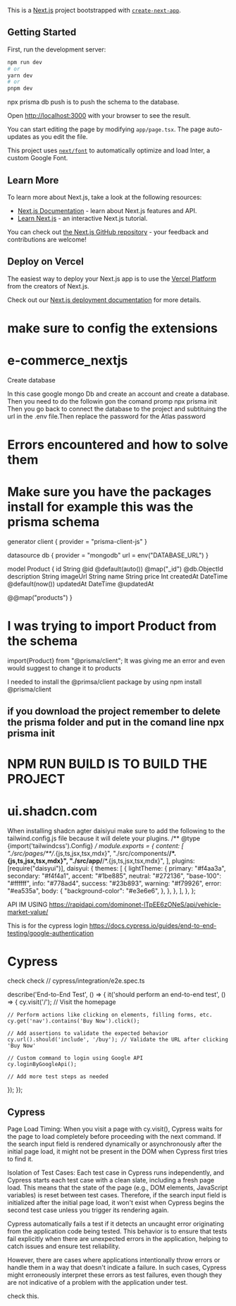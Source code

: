 This is a [Next.js](https://nextjs.org/) project bootstrapped with [`create-next-app`](https://github.com/vercel/next.js/tree/canary/packages/create-next-app).

## Getting Started

First, run the development server:

```bash
npm run dev
# or
yarn dev
# or
pnpm dev
```

npx prisma db push is to push the schema to the database.

Open [http://localhost:3000](http://localhost:3000) with your browser to see the result.

You can start editing the page by modifying `app/page.tsx`. The page auto-updates as you edit the file.

This project uses [`next/font`](https://nextjs.org/docs/basic-features/font-optimization) to automatically optimize and load Inter, a custom Google Font.

## Learn More

To learn more about Next.js, take a look at the following resources:

- [Next.js Documentation](https://nextjs.org/docs) - learn about Next.js features and API.
- [Learn Next.js](https://nextjs.org/learn) - an interactive Next.js tutorial.

You can check out [the Next.js GitHub repository](https://github.com/vercel/next.js/) - your feedback and contributions are welcome!

## Deploy on Vercel

The easiest way to deploy your Next.js app is to use the [Vercel Platform](https://vercel.com/new?utm_medium=default-template&filter=next.js&utm_source=create-next-app&utm_campaign=create-next-app-readme) from the creators of Next.js.

Check out our [Next.js deployment documentation](https://nextjs.org/docs/deployment) for more details.

# make sure to config the extensions

# e-commerce_nextjs

Create database

In this case google mongo Db and create an account and create a database.
Then you need to do the followin gon the comand promp npx prisma init
Then  you go back to connect the database to the project and subtituing the url in the .env file.Then replace the password for the Atlas password

# Errors encountered and how to solve them

# Make sure you have the packages install for example this was the prisma schema

generator client {
  provider = "prisma-client-js"
}

datasource db {
  provider = "mongodb"
  url      = env("DATABASE_URL")
}

model Product {
  id          String   @id @default(auto()) @map("_id") @db.ObjectId
  description String
  imageUrl    String
  name        String
  price       Int
  createdAt   DateTime @default(now())
  updatedAt   DateTime @updatedAt

  @@map("products")
}

# I was trying to import Product from the schema

 import{Product} from "@prisma/client";
It was giving me an error and even would suggest to change it to products

I needed to install the @primsa/client package by using
npm install @prisma/client

## if you download the project remember to delete the prisma folder and put in the comand line npx prisma init

# NPM RUN BUILD IS TO BUILD THE PROJECT

# ui.shadcn.com

When installing shadcn agter daisiyui make sure to add the following to the tailwind.config.js file because it will delete your plugins.
/** @type {import('tailwindcss').Config} */
module.exports = {
  content: [
    "./src/pages/**/*.{js,ts,jsx,tsx,mdx}",
    "./src/components/**/*.{js,ts,jsx,tsx,mdx}",
    "./src/app/**/*.{js,ts,jsx,tsx,mdx}",
  ],
  plugins: [require("daisyui")],
  daisyui: {
    themes: [
      {
        lightTheme: {
          primary: "#f4aa3a",
          secondary: "#f4f4a1",
          accent: "#1be885",
          neutral: "#272136",
          "base-100": "#ffffff",
          info: "#778ad4",
          success: "#23b893",
          warning: "#f79926",
          error: "#ea535a",
          body: {
            "background-color": "#e3e6e6",
          },
        },
      },
    ],
  },
};

API IM USING <https://rapidapi.com/dominonet-lTpEE6zONeS/api/vehicle-market-value/>

This is for the cypress login
<https://docs.cypress.io/guides/end-to-end-testing/google-authentication>

# Cypress

check
check // cypress/integration/e2e.spec.ts

describe('End-to-End Test', () => {
  it('should perform an end-to-end test', () => {
    cy.visit('/'); // Visit the homepage

    // Perform actions like clicking on elements, filling forms, etc.
    cy.get('nav').contains('Buy Now').click();

    // Add assertions to validate the expected behavior
    cy.url().should('include', '/buy'); // Validate the URL after clicking 'Buy Now'

    // Custom command to login using Google API
    cy.loginByGoogleApi();

    // Add more test steps as needed
  });
});

## Cypress

Page Load Timing: When you visit a page with cy.visit(), Cypress waits for the page to load completely before proceeding with the next command. If the search input field is rendered dynamically or asynchronously after the initial page load, it might not be present in the DOM when Cypress first tries to find it.

Isolation of Test Cases: Each test case in Cypress runs independently, and Cypress starts each test case with a clean slate, including a fresh page load. This means that the state of the page (e.g., DOM elements, JavaScript variables) is reset between test cases. Therefore, if the search input field is initialized after the initial page load, it won't exist when Cypress begins the second test case unless you trigger its rendering again.

Cypress automatically fails a test if it detects an uncaught error originating from the application code being tested. This behavior is to ensure that tests fail explicitly when there are unexpected errors in the application, helping to catch issues and ensure test reliability.

However, there are cases where applications intentionally throw errors or handle them in a way that doesn't indicate a failure. In such cases, Cypress might erroneously interpret these errors as test failures, even though they are not indicative of a problem with the application under test.

check this.
